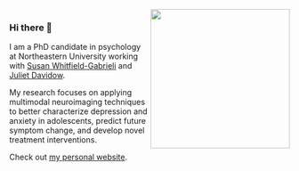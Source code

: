 <img align="right" src="https://github.com/fmorfini/assets_general/blob/main/Francesca_Morfini_my_brain_gif.gif" width="250" />

### Hi there 👋
I am a PhD candidate in psychology at Northeastern University working with [Susan Whitfield-Gabrieli](https://whitfield-gabrieli.sites.northeastern.edu/) and [Juliet Davidow](https://lbdlpsych.sites.northeastern.edu/). 

My research focuses on applying multimodal neuroimaging techniques to better characterize depression and anxiety in adolescents, predict future symptom change, and develop novel treatment interventions. 

Check out [my personal website](https://fmorfini.github.io/).
